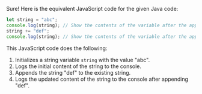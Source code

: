  Sure! Here is the equivalent JavaScript code for the given Java code:

```javascript
let string = "abc";
console.log(string); // Show the contents of the variable after the append operation
string += "def";
console.log(string); // Show the contents of the variable after the append operation
```

This JavaScript code does the following:
1. Initializes a string variable `string` with the value "abc".
2. Logs the initial content of the string to the console.
3. Appends the string "def" to the existing string.
4. Logs the updated content of the string to the console after appending "def".
